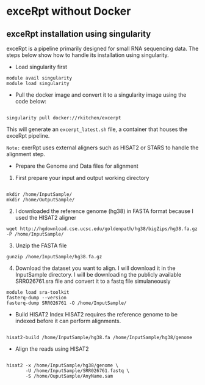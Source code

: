# exceRpt without Docker

## exceRpt installation using singularity

exceRpt is a pipeline primarily designed for small RNA sequencing data. The steps below show how to handle its installation using singularity.


- Load singularity first

```
module avail singularity
module load singularity

```

- Pull the docker image and convert it to a singularity image using the code below:

```

singularity pull docker://rkitchen/excerpt

```
This will generate an `excerpt_latest.sh` file, a container that houses the exceRpt pipeline.

`Note:` exerRpt uses external aligners such as HISAT2 or STARS to handle the alignment step.


- Prepare the Genome and Data files for alignment

1. First prepare your input and output working directory

```

mkdir /home/InputSample/
mkdir /home/OutputSample/

```

2. I downloaded the reference genome (hg38) in FASTA format because I used the HISAT2 aligner 

```
wget http://hgdownload.cse.ucsc.edu/goldenpath/hg38/bigZips/hg38.fa.gz -P /home/InputSample/

```

3. Unzip the FASTA file

```
gunzip /home/InputSample/hg38.fa.gz

```

4. Download the dataset you want to align. I will download it in the InputSample directory.
I will be downloading the publicly available SRR026761.sra file and convert it to a fastq file simulaneously

```
module load sra-toolkit
fasterq-dump --version
fasterq-dump SRR026761 -O /home/InputSample/

```

- Build HISAT2 Index
HISAT2 requires the reference genome to be indexed before it can perform alignments.

```

hisat2-build /home/InputSample/hg38.fa /home/InputSample/hg38/genome

```

- Align the reads using HISAT2

```

hisat2 -x /home/InputSample/hg38/genome \
       -U /home/InputSample/SRR026761.fastq \
       -S /home/OuputSample/AnyName.sam

``` 




 


